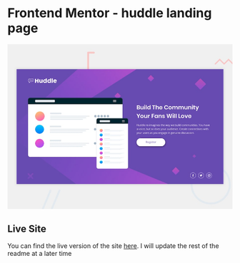 # Frontend Mentor - huddle landing page

![Design preview for the huddle landing page coding challenge](./develop/assets/images/desktop-preview.jpg)

## Live Site

You can find the live version of the site [here](). I will update the rest of the readme at a later time